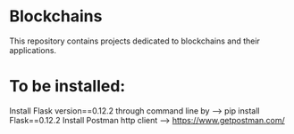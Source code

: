 # Blockchains
This repository contains projects dedicated to blockchains and their applications.

# To be installed:
Install Flask version==0.12.2 through command line by --> pip install Flask==0.12.2
Install Postman http client --> https://www.getpostman.com/

